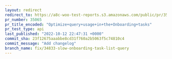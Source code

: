 ```yaml
---
layout: redirect
redirect_to: https://a8c-woo-test-reports.s3.amazonaws.com/public/pr/35065/api/index.html
pr_number: 35065
pr_title_encoded: "Optimize+query+usage+in+the+Onboarding+tasks"
pr_test_type: api
last_published: "2022-10-12 22:47:31 +0000"
commit_sha: 23f12675aaabbe8cd31f760a2b5063f5c74810c4
commit_message: "Add changelog"
branch_name: fix/34833-slow-onboarding-task-list-query
---
```

